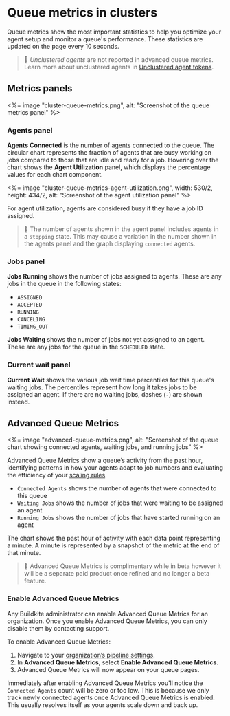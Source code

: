 # Queue metrics in clusters

Queue metrics show the most important statistics to help you optimize your agent setup and monitor a queue's performance. These statistics are updated on the page every 10 seconds.

> 📘
> _Unclustered agents_ are not reported in advanced queue metrics. Learn more about unclustered agents in [Unclustered agent tokens](/docs/agent/v3/unclustered-tokens).

## Metrics panels

<%= image "cluster-queue-metrics.png", alt: "Screenshot of the queue metrics panel" %>

### Agents panel

**Agents Connected** is the number of agents connected to the queue. The circular chart represents the fraction of agents that are busy working on jobs compared to those that are idle and ready for a job. Hovering over the chart shows the **Agent Utilization** panel, which displays the percentage values for each chart component.

<%= image "cluster-queue-metrics-agent-utilization.png", width: 530/2, height: 434/2, alt: "Screenshot of the agent utilization panel" %>

For agent utilization, agents are considered busy if they have a job ID assigned.

> 📘
> The number of agents shown in the agent panel includes agents in a `stopping` state. This may cause a variation in the number shown in the agents panel and the graph displaying `connected` agents.

### Jobs panel

**Jobs Running** shows the number of jobs assigned to agents. These are any jobs in the queue in the following states:

- `ASSIGNED`
- `ACCEPTED`
- `RUNNING`
- `CANCELING`
- `TIMING_OUT`

**Jobs Waiting** shows the number of jobs not yet assigned to an agent. These are any jobs for the queue in the `SCHEDULED` state.

### Current wait panel

**Current Wait** shows the various job wait time percentiles for this queue's waiting jobs. The percentiles represent how long it takes jobs to be assigned an agent. If there are no waiting jobs, dashes (`-`) are shown instead.

## Advanced Queue Metrics

<%= image "advanced-queue-metrics.png", alt: "Screenshot of the queue chart showing connected agents, waiting jobs, and running jobs" %>

Advanced Queue Metrics show a queue’s activity from the past hour, identifying patterns in how your agents adapt to job numbers and evaluating the efficiency of your [scaling rules](/docs/tutorials/parallel-builds#auto-scaling-your-build-agents).

- `Connected Agents` shows the number of agents that were connected to this queue
- `Waiting Jobs` shows the number of jobs that were waiting to be assigned an agent
- `Running Jobs` shows the number of jobs that have started running on an agent

The chart shows the past hour of activity with each data point representing a minute. A minute is represented by a snapshot of the metric at the end of that minute.

> 📘
> Advanced Queue Metrics is complimentary while in beta however it will be a separate paid product once refined and no longer a beta feature.

### Enable Advanced Queue Metrics

Any Buildkite administrator can enable Advanced Queue Metrics for an organization. Once you enable Advanced Queue Metrics, you can only disable them by contacting support.

To enable Advanced Queue Metrics:

1. Navigate to your [organization’s pipeline settings](https://buildkite.com/organizations/~/pipeline-settings).
1. In **Advanced Queue Metrics**, select **Enable Advanced Queue Metrics**.
1. Advanced Queue Metrics will now appear on your queue pages.

Immediately after enabling Advanced Queue Metrics you'll notice the `Connected Agents` count will be zero or
too low. This is because we only track newly connected agents once Advanced Queue Metrics is enabled.
This usually resolves itself as your agents scale down and back up.
